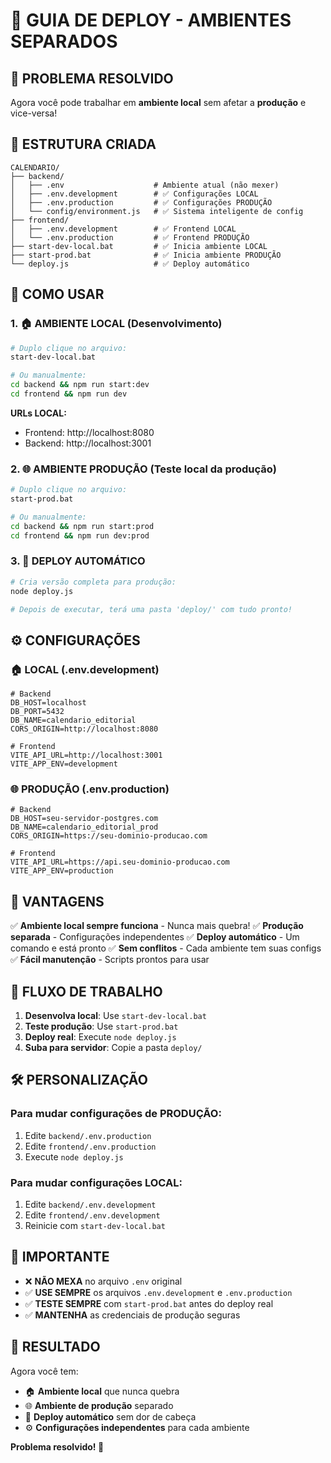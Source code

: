 # 🚀 GUIA DE DEPLOY - AMBIENTES SEPARADOS

## 🎯 **PROBLEMA RESOLVIDO**

Agora você pode trabalhar em **ambiente local** sem afetar a **produção** e vice-versa!

## 📁 **ESTRUTURA CRIADA**

```
CALENDARIO/
├── backend/
│   ├── .env                    # Ambiente atual (não mexer)
│   ├── .env.development        # ✅ Configurações LOCAL
│   ├── .env.production         # ✅ Configurações PRODUÇÃO
│   └── config/environment.js   # ✅ Sistema inteligente de config
├── frontend/
│   ├── .env.development        # ✅ Frontend LOCAL
│   └── .env.production         # ✅ Frontend PRODUÇÃO
├── start-dev-local.bat         # ✅ Inicia ambiente LOCAL
├── start-prod.bat              # ✅ Inicia ambiente PRODUÇÃO
└── deploy.js                   # ✅ Deploy automático
```

## 🔧 **COMO USAR**

### **1. 🏠 AMBIENTE LOCAL (Desenvolvimento)**
```bash
# Duplo clique no arquivo:
start-dev-local.bat

# Ou manualmente:
cd backend && npm run start:dev
cd frontend && npm run dev
```

**URLs LOCAL:**
- Frontend: http://localhost:8080
- Backend: http://localhost:3001

### **2. 🌐 AMBIENTE PRODUÇÃO (Teste local da produção)**
```bash
# Duplo clique no arquivo:
start-prod.bat

# Ou manualmente:
cd backend && npm run start:prod
cd frontend && npm run dev:prod
```

### **3. 🚀 DEPLOY AUTOMÁTICO**
```bash
# Cria versão completa para produção:
node deploy.js

# Depois de executar, terá uma pasta 'deploy/' com tudo pronto!
```

## ⚙️ **CONFIGURAÇÕES**

### **🏠 LOCAL (.env.development)**
```env
# Backend
DB_HOST=localhost
DB_PORT=5432
DB_NAME=calendario_editorial
CORS_ORIGIN=http://localhost:8080

# Frontend  
VITE_API_URL=http://localhost:3001
VITE_APP_ENV=development
```

### **🌐 PRODUÇÃO (.env.production)**
```env
# Backend
DB_HOST=seu-servidor-postgres.com
DB_NAME=calendario_editorial_prod
CORS_ORIGIN=https://seu-dominio-producao.com

# Frontend
VITE_API_URL=https://api.seu-dominio-producao.com
VITE_APP_ENV=production
```

## 🎯 **VANTAGENS**

✅ **Ambiente local sempre funciona** - Nunca mais quebra!
✅ **Produção separada** - Configurações independentes
✅ **Deploy automático** - Um comando e está pronto
✅ **Sem conflitos** - Cada ambiente tem suas configs
✅ **Fácil manutenção** - Scripts prontos para usar

## 🔄 **FLUXO DE TRABALHO**

1. **Desenvolva local**: Use `start-dev-local.bat`
2. **Teste produção**: Use `start-prod.bat` 
3. **Deploy real**: Execute `node deploy.js`
4. **Suba para servidor**: Copie a pasta `deploy/`

## 🛠️ **PERSONALIZAÇÃO**

### **Para mudar configurações de PRODUÇÃO:**
1. Edite `backend/.env.production`
2. Edite `frontend/.env.production`
3. Execute `node deploy.js`

### **Para mudar configurações LOCAL:**
1. Edite `backend/.env.development`
2. Edite `frontend/.env.development`
3. Reinicie com `start-dev-local.bat`

## 🚨 **IMPORTANTE**

- ❌ **NÃO MEXA** no arquivo `.env` original
- ✅ **USE SEMPRE** os arquivos `.env.development` e `.env.production`
- ✅ **TESTE SEMPRE** com `start-prod.bat` antes do deploy real
- ✅ **MANTENHA** as credenciais de produção seguras

## 🎉 **RESULTADO**

Agora você tem:
- 🏠 **Ambiente local** que nunca quebra
- 🌐 **Ambiente de produção** separado
- 🚀 **Deploy automático** sem dor de cabeça
- ⚙️ **Configurações independentes** para cada ambiente

**Problema resolvido! 🎯**
